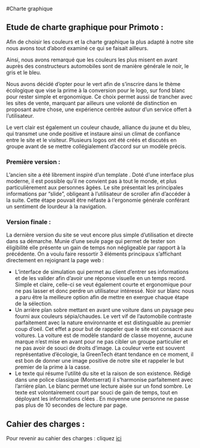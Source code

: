 #Charte graphique 

## Etude de charte graphique pour Primoto :
Afin de choisir les couleurs et la charte graphique la plus adapté à notre site nous avons tout d’abord examiné ce qui se faisait ailleurs. 

Ainsi, nous avons remarqué que les couleurs les plus misent en avant auprès des constructeurs automobiles sont de manière générale le noir, le gris et le bleu.

Nous avons décidé d’opter pour le vert afin de s’inscrire dans le thème écologique que vise la prime à la conversion pour le logo, sur fond blanc pour rester simple et ergonomique. Ce choix permet aussi de trancher avec les sites de vente, marquant par ailleurs une volonté de distinction en proposant autre chose, une expérience centrée autour d’un service offert à l’utilisateur. 

Le vert clair est également un couleur chaude, alliance du jaune et du bleu, qui transmet une onde positive et instaure ainsi un climat de confiance entre le site et le visiteur.
Plusieurs logos ont été créés et discutés en groupe avant de se mettre collégialement d’accord sur un modèle précis. 

### Première version :
L’ancien site a été librement inspiré d’un template . Doté d’une interface plus moderne, il est possible qu’il ne convient pas à tout le monde, et plus particulièrement aux personnes âgées. Le site présentait les principales informations par “slide”, obligeant à l’utilisateur de scroller afin d’accéder à la suite. Cette étape pouvait être néfaste à l'ergonomie générale conférant un sentiment de lourdeur à la navigation. 

### Version finale :
La dernière version du site se veut encore plus simple d’utilisation et directe dans sa démarche. Munie d’une seule page qui permet de tester son éligibilité elle présente un gain de temps non négligeable par rapport à la précédente. On a voulu faire ressortir 3 éléments principaux s’affichant directement en rejoignant la page web : 

* L’interface de simulation qui permet au client d’entrer ses informations et de les valider afin d’avoir une réponse visuelle en un temps record. Simple et claire, celle-ci se veut également courte et ergonomique pour ne pas lasser et donc perdre un utilisateur intéressé. Noir sur blanc nous a paru être la meilleure option afin de mettre en exergue chaque étape de la sélection. 
* Un arrière plan sobre mettant en avant une voiture dans un paysage peu fourni aux couleurs sépia/chaudes. Le vert vif de l’automobile contraste parfaitement avec la nature environnante et est distinguable au premier coup d‘oeil. Cet effet a pour but de rappeler que le site est consacré aux voitures. La voiture est de modèle standard de classe moyenne, aucune marque n’est mise en avant pour ne pas cibler un groupe particulier et ne pas avoir de souci de droits d’image. La couleur verte est souvent représentative d’écologie, la GreenTech étant tendance en ce moment, il est bon de donner une image positive de notre site et rappeler le but premier de la prime à la casse. 
* Le texte qui résume l’utilité du site et la raison de son existence. Rédigé dans une police classique (Montserrat) il s’harmonise parfaitement avec l’arrière plan. Le blanc permet une lecture aisée sur un fond sombre. Le texte est volontairement court par souci de gain de temps, tout en déployant les informations clées . En moyenne une personne ne passe pas plus de 10 secondes de lecture par page. 

## Cahier des charges :
Pour revenir au cahier des charges : cliquez [ici](https://github.com/yannisleguen/primoto/edit/master/Specs.md) 
